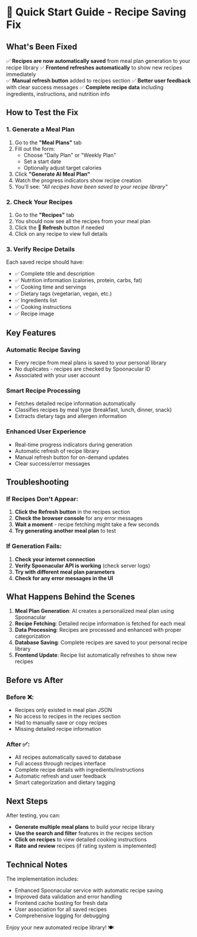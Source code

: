 # 🚀 Quick Start Guide - Recipe Saving Fix

## What's Been Fixed

✅ **Recipes are now automatically saved** from meal plan generation to your recipe library
✅ **Frontend refreshes automatically** to show new recipes immediately  
✅ **Manual refresh button** added to recipes section
✅ **Better user feedback** with clear success messages
✅ **Complete recipe data** including ingredients, instructions, and nutrition info

## How to Test the Fix

### 1. Generate a Meal Plan
1. Go to the **"Meal Plans"** tab
2. Fill out the form:
   - Choose "Daily Plan" or "Weekly Plan"
   - Set a start date
   - Optionally adjust target calories
3. Click **"Generate AI Meal Plan"**
4. Watch the progress indicators show recipe creation
5. You'll see: *"All recipes have been saved to your recipe library"*

### 2. Check Your Recipes
1. Go to the **"Recipes"** tab  
2. You should now see all the recipes from your meal plan
3. Click the **🔄 Refresh** button if needed
4. Click on any recipe to view full details

### 3. Verify Recipe Details
Each saved recipe should have:
- ✅ Complete title and description
- ✅ Nutrition information (calories, protein, carbs, fat)
- ✅ Cooking time and servings
- ✅ Dietary tags (vegetarian, vegan, etc.)
- ✅ Ingredients list
- ✅ Cooking instructions
- ✅ Recipe image

## Key Features

### Automatic Recipe Saving
- Every recipe from meal plans is saved to your personal library
- No duplicates - recipes are checked by Spoonacular ID
- Associated with your user account

### Smart Recipe Processing  
- Fetches detailed recipe information automatically
- Classifies recipes by meal type (breakfast, lunch, dinner, snack)
- Extracts dietary tags and allergen information

### Enhanced User Experience
- Real-time progress indicators during generation
- Automatic refresh of recipe library
- Manual refresh button for on-demand updates
- Clear success/error messages

## Troubleshooting

### If Recipes Don't Appear:
1. **Click the Refresh button** in the recipes section
2. **Check the browser console** for any error messages
3. **Wait a moment** - recipe fetching might take a few seconds
4. **Try generating another meal plan** to test

### If Generation Fails:
1. **Check your internet connection**
2. **Verify Spoonacular API is working** (check server logs)
3. **Try with different meal plan parameters**
4. **Check for any error messages in the UI**

## What Happens Behind the Scenes

1. **Meal Plan Generation**: AI creates a personalized meal plan using Spoonacular
2. **Recipe Fetching**: Detailed recipe information is fetched for each meal
3. **Data Processing**: Recipes are processed and enhanced with proper categorization
4. **Database Saving**: Complete recipes are saved to your personal recipe library
5. **Frontend Update**: Recipe list automatically refreshes to show new recipes

## Before vs After

### Before ❌:
- Recipes only existed in meal plan JSON
- No access to recipes in the recipes section
- Had to manually save or copy recipes
- Missing detailed recipe information

### After ✅:
- All recipes automatically saved to database
- Full access through recipes interface
- Complete recipe details with ingredients/instructions
- Automatic refresh and user feedback
- Smart categorization and dietary tagging

## Next Steps

After testing, you can:
- **Generate multiple meal plans** to build your recipe library
- **Use the search and filter** features in the recipes section
- **Click on recipes** to view detailed cooking instructions
- **Rate and review** recipes (if rating system is implemented)

## Technical Notes

The implementation includes:
- Enhanced Spoonacular service with automatic recipe saving
- Improved data validation and error handling
- Frontend cache busting for fresh data
- User association for all saved recipes
- Comprehensive logging for debugging

Enjoy your new automated recipe library! 🍽️